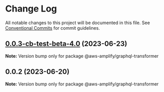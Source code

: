 # Change Log

All notable changes to this project will be documented in this file.
See [Conventional Commits](https://conventionalcommits.org) for commit guidelines.

## [0.0.3-cb-test-beta-4.0](https://github.com/aws-amplify/amplify-category-api/compare/@aws-amplify/graphql-transformer@0.0.2...@aws-amplify/graphql-transformer@0.0.3-cb-test-beta-4.0) (2023-06-23)

**Note:** Version bump only for package @aws-amplify/graphql-transformer

## 0.0.2 (2023-06-20)

**Note:** Version bump only for package @aws-amplify/graphql-transformer
